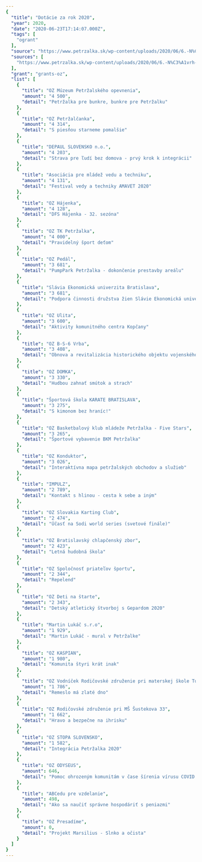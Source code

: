 ```yaml
---
{
  "title": "Dotácie za rok 2020",
  "year": 2020,
  "date": "2020-06-23T17:14:07.000Z",
  "tags": [
    "ogrant"
  ],
  "source": "https://www.petrzalka.sk/wp-content/uploads/2020/06/6.-N%C3%A1vrh-na-poskytnutie-dot%C3%A1ci%C3%AD-z-rozpo%C4%8Dtu-M%C4%8C-Bratislava-Petr%C5%BEalka-v-zmysle-VZN-%C4%8D-7_2015.pdf",
  "sources": [
    "https://www.petrzalka.sk/wp-content/uploads/2020/06/6.-N%C3%A1vrh-na-poskytnutie-dot%C3%A1ci%C3%AD-z-rozpo%C4%8Dtu-M%C4%8C-Bratislava-Petr%C5%BEalka-v-zmysle-VZN-%C4%8D-7_2015.pdf"
  ],
  "grant": "grants-oz",
  "list": [
    {
      "title": "OZ Múzeum Petržalského opevnenia",
      "amount": "4 500",
      "detail": "Petržalka pre bunkre, bunkre pre Petržalku"
    },
    {
      "title": "OZ Petržalčanka",
      "amount": "4 314",
      "detail": "S piesňou starneme pomalšie"
    },
    {
      "title": "DEPAUL SLOVENSKO n.o.",
      "amount": "4 203",
      "detail": "Strava pre ľudí bez domova - prvý krok k integrácii"
    },
    {
      "title": "Asociácia pre mládež vedu a techniku",
      "amount": "4 131",
      "detail": "Festival vedy a techniky AMAVET 2020"
    },
    {
      "title": "OZ Hájenka",
      "amount": "4 128",
      "detail": "DFS Hájenka - 32. sezóna"
    },
    {
      "title": "OZ TK Petržalka",
      "amount": "4 000",
      "detail": "Pravidelný šport deťom"
    },
    {
      "title": "OZ Pedál",
      "amount": "3 681",
      "detail": "PumpPark Petržalka - dokončenie prestavby areálu"
    },
    {
      "title": "Slávia Ekonomická univerzita Bratislava",
      "amount": "3 681",
      "detail": "Podpora činnosti družstva žien Slávie Ekonomická univerzita Bratislava"
    },
    {
      "title": "OZ Ulita",
      "amount": "3 600",
      "detail": "Aktivity komunitného centra Kopčany"
    },
    {
      "title": "OZ B-S-6 Vrba",
      "amount": "3 408",
      "detail": "Obnova a revitalizácia historického objektu vojenského múzea B-S 6 Vrba"
    },
    {
      "title": "OZ DOMKA",
      "amount": "3 330",
      "detail": "Hudbou zahnať smútok a strach"
    },
    {
      "title": "Športová škola KARATE BRATISLAVA",
      "amount": "3 275",
      "detail": "S kimonom bez hraníc!"
    },
    {
      "title": "OZ Basketbalový klub mládeže Petržalka - Five Stars",
      "amount": "3 265",
      "detail": "Športové vybavenie BKM Petržalka"
    },
    {
      "title": "OZ Konduktor",
      "amount": "3 026",
      "detail": "Interaktívna mapa petržalských obchodov a služieb"
    },
    {
      "title": "IMPULZ",
      "amount": "2 789",
      "detail": "Kontakt s hlinou - cesta k sebe a iným"
    },
    {
      "title": "OZ Slovakia Karting Club",
      "amount": "2 474",
      "detail": "Účasť na Sodi world series (svetové finále)"
    },
    {
      "title": "OZ Bratislavský chlapčenský zbor",
      "amount": "2 423",
      "detail": "Letná hudobná škola"
    },
    {
      "title": "OZ Spoločnosť priateľov športu",
      "amount": "2 344",
      "detail": "Repelend"
    },
    {
      "title": "OZ Deti na štarte",
      "amount": "2 343",
      "detail": "Detský atletický štvorboj s Gepardom 2020"
    },
    {
      "title": "Martin Lukáč s.r.o",
      "amount": "1 929",
      "detail": "Martin Lukáč - mural v Petržalke"
    },
    {
      "title": "OZ KASPIAN",
      "amount": "1 980",
      "detail": "Komunita štyri krát inak"
    },
    {
      "title": "OZ Vodníček Rodičovské združenie pri materskej škole Tupolevova 20",
      "amount": "1 786",
      "detail": "Remeslo má zlaté dno"
    },
    {
      "title": "OZ Rodičovské združenie pri MŠ Šustekova 33",
      "amount": "1 662",
      "detail": "Hravo a bezpečne na ihrisku"
    },
    {
      "title": "OZ STOPA SLOVENSKO",
      "amount": "1 582",
      "detail": "Integrácia Petržalka 2020"
    },
    {
      "title": "OZ ODYSEUS",
      "amount": 646,
      "detail": "Pomoc ohrozeným komunitám v čase šírenia vírusu COVID 19"
    },
    {
      "title": "ABCedu pre vzdelanie",
      "amount": 498,
      "detail": "Ako sa naučiť správne hospodáriť s peniazmi"
    },
    {
      "title": "OZ Presadíme",
      "amount": 0,
      "detail": "Projekt Marsilius - Slnko a očista"
    }
  ]
}
---
```

